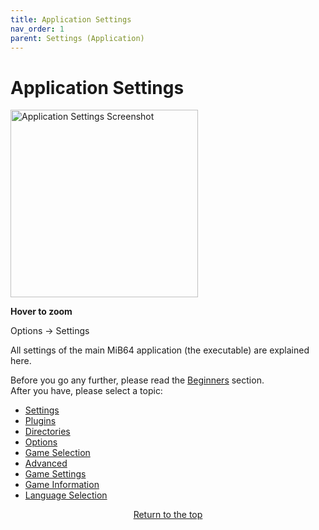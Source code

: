 ```yaml
---
title: Application Settings
nav_order: 1
parent: Settings (Application)
---
```


<style>
.zoom-on-hover {
  display: inline-block;
  position: relative;
}
.zoom-on-hover img {
  width: 300px;
  transition: transform 0.3s ease;
  cursor: zoom-in;
  transform-origin: left center;
  display: block;
}
.zoom-on-hover:hover img {
  transform: scale(1.5);
  z-index: 10;
}
</style>

# Application Settings

<div class="zoom-on-hover">
  <img src="/manual/assets/images/config_settings.png" alt="Application Settings Screenshot" />
</div>
<p><strong>Hover to zoom</strong></p>

Options → Settings

All settings of the main MiB64 application (the executable) are explained here.

Before you go any further, please read the [Beginners](beginners.md) section.  
After you have, please select a topic:

- [Settings](app_settings.md)
- [Plugins](app_plugins.md)
- [Directories](app_directories.md)
- [Options](app_options.md)
- [Game Selection](app_game_selection.md)
- [Advanced](app_advanced.md)
- [Game Settings](app_game_settings.md)
- [Game Information](app_game_information.md)
- [Language Selection](app_language.md)

<p style="text-align:center"><a href="#">Return to the top</a></p>

<!-- ClauseEcho: Application Settings Protocol Activated -->
